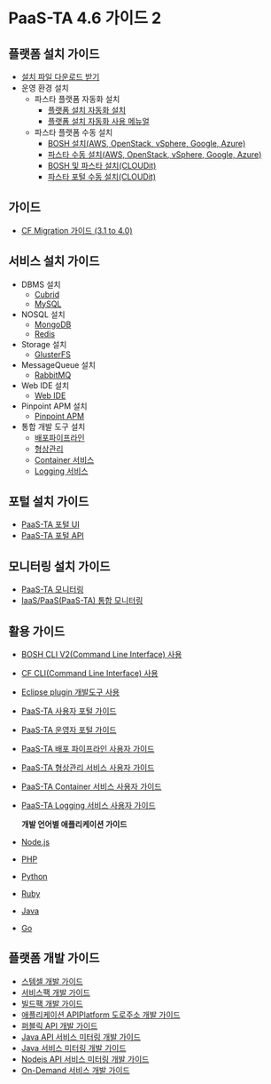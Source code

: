 # PaaS-TA 4.6 가이드 2

## 플랫폼 설치 가이드

* [설치 파일 다운로드 받기](https://paas-ta.kr/download/package)
* 운영 환경 설치
  * 파스타 플랫폼 자동화 설치 
    * [플랫폼 설치 자동화  설치](use-guide/platform/paas-ta_-_-_-_-_-_v1.0-2.md)
    * [플랫폼 설치 자동화 사용 메뉴얼](use-guide/platform/paas-ta_-_-_-_-_-_v1.0-1.md)
  * 파스타 플랫폼 수동 설치 
    * [BOSH 설치\(AWS, OpenStack, vSphere, Google, Azure\)](paas_ta_bosh2_install_guide-v4.6.md)
    * [파스타 수동 설치\(AWS, OpenStack, vSphere, Google, Azure\)](paas_ta_paas-ta_install_guide-v4.6.md)
    * [BOSH 및 파스타 설치\(CLOUDit\)](use-guide/platform/paas-ta_-_-_cloudit_v1.0.md)
    * [파스타 포털 수동 설치\(CLOUDit\)](use-guide/platform/paas-ta_-_-_cloudit_portal_v1.0.md)

## 가이드

* [CF Migration 가이드 \(3.1 to 4.0\)](paas_ta_4.0_migration.md)

## 서비스 설치 가이드

* DBMS 설치
  * [Cubrid](service-guide/dbms/paas-ta-cubrid.md)
  * [MySQL](service-guide/dbms/paas-ta-mysql.md)
* NOSQL 설치
  * [MongoDB](service-guide/nosql/paas-ta-mongodb.md)
  * [Redis](service-guide/nosql/paas-ta-on-demand-redis.md)
* Storage 설치
  * [GlusterFS](service-guide/storage/paas-ta-glusterfs.md)
* MessageQueue 설치
  * [RabbitMQ](service-guide/messagequeue/paas-ta-rabbitmq.md)
* Web IDE 설치
  * [Web IDE](service-guide/webide/paas-ta-web-ide.md)
* Pinpoint APM 설치
  * [Pinpoint APM](service-guide/etc/paas-ta-pinpoint.md)  
* 통합 개발 도구 설치
  * [배포파이프라인](service-guide/tools/paas-ta-_v1.0.md)
  * [형상관리](service-guide/tools/paas-ta-_v1.0-1.md)
  * [Container 서비스](service-guide/tools/paas-ta-container-_v2.0.md)
  * [Logging 서비스](service-guide/tools/paas-ta-logging-_v1.0.md)

## 포털 설치 가이드

* [PaaS-TA 포털 UI](install-guide/portal/paas-ta_porta_ui_install.md)
* [PaaS-TA 포털 API](install-guide/portal/paas-ta_portal_api_install.md)

## 모니터링 설치 가이드

* [PaaS-TA 모니터링](install-guide/monitoring/paas_ta_4.0_paas_monitoring.md)
* [IaaS/PaaS\(PaaS-TA\) 통합 모니터링](install-guide/monitoring/paas_ta_4.0_iaas_paas_monitoring.md)

## 활용 가이드

* [BOSH CLI V2\(Command Line Interface\) 사용](use-guide/bosh/paas-ta_bosh_cli_v2_-_-v1.0.md)
* [CF CLI\(Command Line Interface\) 사용](https://github.com/jhuhm13579/trans-test/tree/c3fa60c3f2804eba4cf4bb19f90449a85a66a625/Guide-1.0-Spaghetti-/blob/master/Use-Guide/OpenPaas%20CLi%20가이드.md)
* [Eclipse plugin 개발도구 사용](https://github.com/jhuhm13579/trans-test/tree/c3fa60c3f2804eba4cf4bb19f90449a85a66a625/Guide-1.0-Spaghetti-/blob/master/Use-Guide/Open%20PaaS%20개발환경%20사용%20가이드.md)
* [PaaS-TA 사용자 포털 가이드](use-guide/portal/paas-ta-_v1.1.md)
* [PaaS-TA 운영자 포털 가이드](use-guide/portal/paas-ta-_v1.1-1.md)
* [PaaS-TA 배포 파이프라인 사용자 가이드](use-guide/tools/paas-ta-_v1.0.md)
* [PaaS-TA 형상관리 서비스 사용자 가이드](use-guide/tools/paas-ta-_v1.0-1.md)
* [PaaS-TA Container 서비스 사용자 가이드](use-guide/tools/paas-ta-container-_v1.0.md)
* [PaaS-TA Logging 서비스 사용자 가이드](use-guide/tools/paas-ta-logging-_v1.0.md)

  **개발 언어별 애플리케이션 가이드**

* [Node.js](https://github.com/jhuhm13579/trans-test/tree/c3fa60c3f2804eba4cf4bb19f90449a85a66a625/Guide-1.0-Spaghetti-/blob/master/Sample-App-Guide/OpenPaaS_PaaSTA_Application_Nodejs_develope_guide.md)
* [PHP](https://github.com/jhuhm13579/trans-test/tree/c3fa60c3f2804eba4cf4bb19f90449a85a66a625/Guide-1.0-Spaghetti-/blob/master/Sample-App-Guide/OpenPaaS_PaaSTA_Application_PHP_develope_guide.md)
* [Python](https://github.com/jhuhm13579/trans-test/tree/c3fa60c3f2804eba4cf4bb19f90449a85a66a625/Guide-1.0-Spaghetti-/blob/master/Sample-App-Guide/OpenPaaS_PaaSTA_Application_Python_develope_guide.md)
* [Ruby](https://github.com/jhuhm13579/trans-test/tree/c3fa60c3f2804eba4cf4bb19f90449a85a66a625/Guide-1.0-Spaghetti-/blob/master/Sample-App-Guide/OpenPaaS_PaaSTA_Application_Ruby_develope_guide.md)
* [Java](https://github.com/jhuhm13579/trans-test/tree/c3fa60c3f2804eba4cf4bb19f90449a85a66a625/Guide-1.0-Spaghetti-/blob/master/Sample-App-Guide/OpenPaaS_PaaSTA_Application_Java_develope_guide.md)
* [Go](https://github.com/jhuhm13579/trans-test/tree/c3fa60c3f2804eba4cf4bb19f90449a85a66a625/Guide-1.0-Spaghetti-/blob/master/Sample-App-Guide/OpenPaaS_PaaSTA_Application_Go_develope_guide.md)

## 플랫폼 개발 가이드

* [스템셀 개발 가이드](https://github.com/jhuhm13579/trans-test/tree/c3fa60c3f2804eba4cf4bb19f90449a85a66a625/Guide-1.0-Spaghetti-/blob/master/Development-Guide/OpenPaaS_PaaSTA_Build_Stemcell_guide.md)
* [서비스팩 개발 가이드](https://github.com/jhuhm13579/trans-test/tree/c3fa60c3f2804eba4cf4bb19f90449a85a66a625/Guide-1.0-Spaghetti-/blob/master/Development-Guide/ServicePack_develope_guide.md)
* [빌드팩 개발 가이드](https://github.com/jhuhm13579/trans-test/tree/c3fa60c3f2804eba4cf4bb19f90449a85a66a625/Guide-1.0-Spaghetti-/blob/master/Development-Guide/Buildpack_develope_guide.md)
* [애플리케이션 APIPlatform 도로주소 개발 가이드](https://github.com/jhuhm13579/trans-test/tree/c3fa60c3f2804eba4cf4bb19f90449a85a66a625/Guide-1.0-Spaghetti-/blob/master/Development-Guide/Application_APIPlatform_dorojuso_devlope_guide.md)
* [퍼블릭 API 개발 가이드](https://github.com/jhuhm13579/trans-test/tree/c3fa60c3f2804eba4cf4bb19f90449a85a66a625/Guide-1.0-Spaghetti-/blob/master/Development-Guide/PublicAPI_devlope_guide.md)
* [Java API 서비스 미터링 개발 가이드](https://github.com/jhuhm13579/trans-test/tree/c3fa60c3f2804eba4cf4bb19f90449a85a66a625/Guide-2.0-Linguine-/blob/master/Development-Guide/PaaS-TA_Java_API_서비스_미터링_개발_가이드.md)
* [Java 서비스 미터링 개발 가이드](https://github.com/jhuhm13579/trans-test/tree/c3fa60c3f2804eba4cf4bb19f90449a85a66a625/Guide-2.0-Linguine-/blob/master/Development-Guide/PaaS-TA_Java_서비스_미터링_개발_가이드.md)
* [Nodejs API 서비스 미터링 개발 가이드](https://github.com/jhuhm13579/trans-test/tree/c3fa60c3f2804eba4cf4bb19f90449a85a66a625/Guide-2.0-Linguine-/blob/master/Development-Guide/PaaS-TA_Node.js_API_미터링_개발_가이드.md)
* [On-Demand 서비스 개발 가이드](deployment-guide/on-demand/on-demand_deployment_guide.md)

